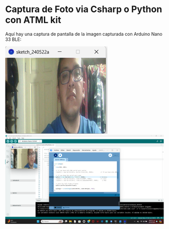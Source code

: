 # Captura de Foto via Csharp o Python con ATML kit

Aquí hay una captura de pantalla de la imagen capturada con Arduino Nano 33 BLE:

![Captura de Pantalla](https://raw.githubusercontent.com/AbnerOrterga98/Repo-Final-2PM/main/Captura1.png)
![Captura de Pantalla](https://raw.githubusercontent.com/AbnerOrterga98/Repo-Final-2PM/main/Captura%20de%20pantalla%20(231).png)
